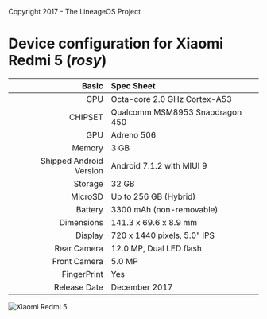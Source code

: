 Copyright 2017 - The LineageOS Project

Device configuration for Xiaomi Redmi 5 (_rosy_)
=====================================================

Basic   | Spec Sheet
-------:|:-------------------------
CPU     | Octa-core 2.0 GHz Cortex-A53
CHIPSET | Qualcomm MSM8953 Snapdragon 450
GPU     | Adreno 506
Memory  | 3 GB
Shipped Android Version | Android 7.1.2 with MIUI 9
Storage | 32 GB
MicroSD | Up to 256 GB (Hybrid)
Battery | 3300 mAh (non-removable)
Dimensions | 141.3 x 69.6 x 8.9 mm
Display | 720 x 1440 pixels, 5.0" IPS
Rear Camera  | 12.0 MP, Dual LED flash
Front Camera | 5.0 MP
FingerPrint | Yes
Release Date | December 2017

![Xiaomi Redmi 5](https://cdn2.gsmarena.com/vv/pics/xiaomi/xiaomi-redmi-5-1.jpg "Xiaomi Redmi 5")